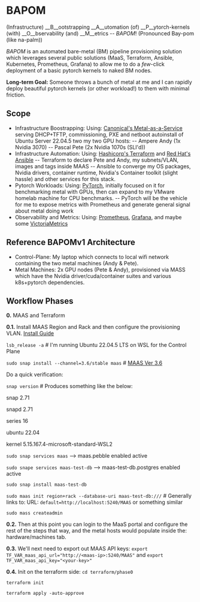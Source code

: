 # BAPOM
(Infrastructure) __B__ootstrapping __A__utomation (of) __P__ytorch-kernels (with) __O__bservability (and) __M__etrics -- _BAPOM_!
(Pronounced Bay-pom (like na-palm))

_BAPOM_ is an automated bare-metal (BM) pipeline provisioning solution which leverages several public solutions (MaaS, Terraform, Ansible, Kubernetes, Prometheus, Grafana) to allow me to do a _few_-click deployment of a basic pytorch kernels to naked BM nodes.

__Long-term Goal:__ Someone throws a bunch of metal at me and I can rapidly deploy beautiful pytorch kernels (or other workload!) to them with minimal friction. 

## Scope
- Infrastructure Boostrapping:
Using: [Canonical's Metal-as-a-Service](https://canonical.com/maas/how-it-works) serving DHCP+TFTP, commissioning, PXE and netboot autoinstall of Ubuntu Server 22.04.5 two my two GPU hosts:
-- Ampere Andy (1x Nvidia 3070)
-- Pascal Pete (2x Nvidia 1070s (SLI'd))
- Infrastructure Automation:
Using: [Hashicorp's Terraform](https://developer.hashicorp.com/terraform) and [Red Hat's Ansible](https://docs.ansible.com/)
-- Terraform to declare Pete and Andy, my subnets/VLAN, images and tags inside MAAS
-- Ansible to converge my OS packages, Nvidia drivers, container runtime, Nvidia's Container toolkit (slight hassle) and other services for this stack.
- Pytorch Workloads:
Using: [PyTorch](https://pytorch.org/), initially focused on it for benchmarking metal with GPUs, then can expand to my VMware homelab machine for CPU benchmarks.
-- PyTorch will be the vehicle for me to expose metrics with Prometheus and generate general signal about metal doing work
- Observability and Metrics:
Using: [Prometheus](https://prometheus.io/), [Grafana](https://grafana.com/), and maybe some [VictoriaMetrics](https://victoriametrics.com/)

## Reference BAPOMv1 Architecture
- Control-Plane: My laptop which connects to local wifi network containing the two metal machines (Andy & Pete).
- Metal Machines: 2x GPU nodes (Pete & Andy), provisioned via MASS which have the Nvidia driver/cuda/container suites and various k8s+pytorch dependencies.

## Workflow Phases
__0.__ MAAS and Terraform  

__0.1.__ Install MAAS Region and Rack and then configure the provisioning VLAN. [Install Guide](https://canonical.com/maas/docs/how-to-get-maas-up-and-running)  

`lsb_release -a` # I'm running Ubuntu 22.04.5 LTS on WSL for the Control Plane  

`sudo snap install --channel=3.6/stable maas` # [MAAS Ver 3.6](https://canonical.com/maas/docs/release-notes-and-upgrade-instructions#p-9229-version-36-release-notes)  

Do a quick verification:  

`snap version` # Produces something like the below:  

snap    2.71  

snapd   2.71  

series  16  

ubuntu  22.04  

kernel  5.15.167.4-microsoft-standard-WSL2  

`sudo snap services maas`          --> maas.pebble  enabled  active  

`sudo snape services maas-test-db` --> maas-test-db.postgres  enabled  active  

`sudo snap install maas-test-db`  

`sudo maas init region+rack --database-uri maas-test-db:///` # Generally links to: URL: `default=http://localhost:5240/MAAS` or something similar  

`sudo mass createadmin`  

__0.2.__ Then at this point you can login to the MaaS portal and configure the rest of the steps that way, and the metal hosts would populate inside the: hardware/machines tab.

__0.3.__ We'll next need to export out MAAS API keys: `export TF_VAR_maas_api_url="http://<maas-ip>:5240/MAAS"` and `export TF_VAR_maas_api_key="<your-key>"`  

__0.4.__ Init on the terraform side:
`cd terraform/phase0`  

`terraform init`

`terraform apply -auto-approve`  